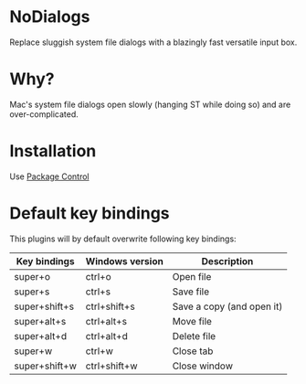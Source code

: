# NoDialogs
Replace sluggish system file dialogs with a blazingly fast versatile input box.

# Why?
Mac's system file dialogs open slowly (hanging ST while doing so) and are over-complicated.

# Installation
Use [Package Control](https://packagecontrol.io/packages/NoDialogs)

# Default key bindings
This plugins will by default overwrite following key bindings:

Key bindings  | Windows version | Description
------------- | --------------- | -----------
super+o       | ctrl+o          | Open file
super+s       | ctrl+s          | Save file
super+shift+s | ctrl+shift+s    | Save a copy (and open it)
super+alt+s   | ctrl+alt+s      | Move file
super+alt+d   | ctrl+alt+d      | Delete file
super+w       | ctrl+w          | Close tab
super+shift+w | ctrl+shift+w    | Close window
